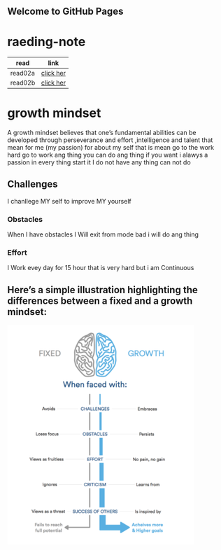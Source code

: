 ## Welcome to GitHub Pages


# raeding-note 

|   read     |   link       |
------------ | -------------
read02a| [click her](read02a.md)
read02b | [click her](read02b.md)


 #  growth mindset 
 A growth mindset believes that one’s fundamental abilities can be developed through perseverance and effort ,intelligence and talent
 that mean for me (my passion)
 for about my self that is mean go to the work hard go to work ang thing you can do ang thing if you want i alawys a passion in every thing start it 
 I do not have any thing can not do 
 ##  Challenges 
  I chanllege MY self to improve  MY yourself 
  ### Obstacles 
  When I have obstacles I Will exit from mode bad i will do ang thing 
   ### Effort
   I Work evey day for 15 hour that is very hard but i am Continuous

   ## Here’s a simple illustration highlighting the differences between a fixed and a growth mindset:

   ![img](assets/mind.png)
   